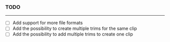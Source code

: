 ### TODO

---

- [ ] Add support for more file formats
- [ ] Add the possibility to create multiple trims for the same clip
- [ ] Add the possibility to add multiple trims to create one clip
